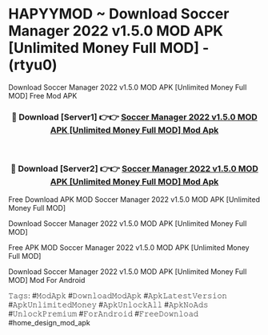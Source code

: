 # HAPYYMOD ~ Download Soccer Manager 2022 v1.5.0 MOD APK [Unlimited Money Full MOD] - (rtyu0)
Download Soccer Manager 2022 v1.5.0 MOD APK [Unlimited Money Full MOD] Free Mod APK

<div align="center">
<h3>🔴 Download [Server1] 👉👉 <a href="https://apk-comot.site?title=Soccer_Manager_2022_v1.5.0_MOD_APK_[Unlimited_Money_Full_MOD]">Soccer Manager 2022 v1.5.0 MOD APK [Unlimited Money Full MOD] Mod Apk</a></h3><br>

<h3>🔴 Download [Server2] 👉👉 <a href="https://apk-comot.site?title=Soccer_Manager_2022_v1.5.0_MOD_APK_[Unlimited_Money_Full_MOD]">Soccer Manager 2022 v1.5.0 MOD APK [Unlimited Money Full MOD] Mod Apk</a></h3>
</div>


Free Download APK MOD Soccer Manager 2022 v1.5.0 MOD APK [Unlimited Money Full MOD]

Download Soccer Manager 2022 v1.5.0 MOD APK [Unlimited Money Full MOD] 

Free APK MOD Soccer Manager 2022 v1.5.0 MOD APK [Unlimited Money Full MOD] 

Download Soccer Manager 2022 v1.5.0 MOD APK [Unlimited Money Full MOD] Mod For Android

𝚃𝚊𝚐𝚜: #𝙼𝚘𝚍𝙰𝚙𝚔 #𝙳𝚘𝚠𝚗𝚕𝚘𝚊𝚍𝙼𝚘𝚍𝙰𝚙𝚔 #𝙰𝚙𝚔𝙻𝚊𝚝𝚎𝚜𝚝𝚅𝚎𝚛𝚜𝚒𝚘𝚗 #𝙰𝚙𝚔𝚄𝚗𝚕𝚒𝚖𝚒𝚝𝚎𝚍𝙼𝚘𝚗𝚎𝚢 #𝙰𝚙𝚔𝚄𝚗𝚕𝚘𝚌𝚔𝙰𝚕𝚕 #𝙰𝚙𝚔𝙽𝚘𝙰𝚍𝚜 #𝚄𝚗𝚕𝚘𝚌𝚔𝙿𝚛𝚎𝚖𝚒𝚞𝚖 #𝙵𝚘𝚛𝙰𝚗𝚍𝚛𝚘𝚒𝚍 #𝙵𝚛𝚎𝚎𝙳𝚘𝚠𝚗𝚕𝚘𝚊𝚍 #home_design_mod_apk